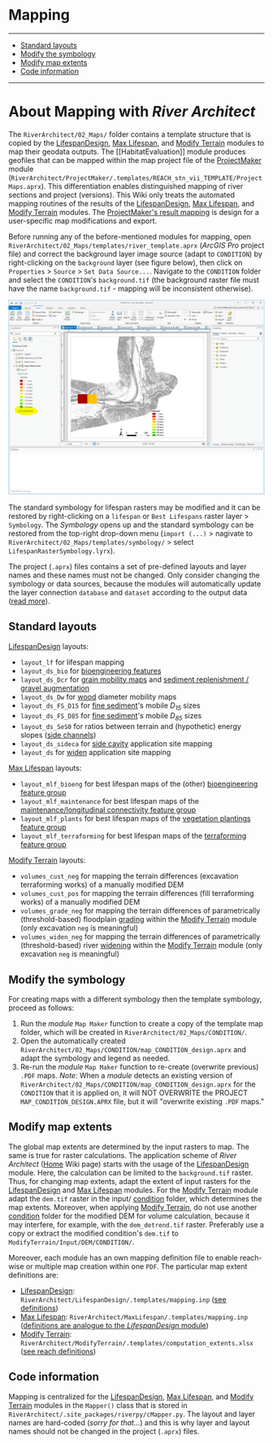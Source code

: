 Mapping
=======

***

- [Standard layouts](#lyts)
- [Modify the symbology](#sym)
- [Modify map extents](#extent)
- [Code information](#code)

***

# About Mapping with *River Architect*<a name="prepare"></a>
The `RiverArchitect/02_Maps/` folder contains a template structure that is copied by the <a href="LifespanDesign">LifespanDesign</a>, <a href="MaxLifespan">Max Lifespan</a>, and <a href="ModifyTerrain">Modify Terrain</a> modules to map their geodata outputs. The [[HabitatEvaluation]] module produces geofiles that can be mapped within the map project file of the <a href="ProjectMaker">ProjectMaker</a> module (`RiverArchitect/ProjectMaker/.templates/REACH_stn_vii_TEMPLATE/ProjectMaps.aprx`). This differentiation enables distinguished mapping of river sections and project (versions). This Wiki only treats the automated mapping routines of the results of the <a href="LifespanDesign">LifespanDesign</a>, <a href="MaxLifespan">Max Lifespan</a>, and <a href="ModifyTerrain">Modify Terrain</a> modules. The [ProjectMaker's result mapping](https://github.com/RiverArchitect/RA_wiki/ProjectMaker#mapping-of-construction-elements) is design for a user-specific map modifications and export.

Before running any of the before-mentioned modules for mapping, open `RiverArchitect/02_Maps/templates/river_template.aprx` (*ArcGIS Pro* project file) and correct the background layer image source (adapt to `CONDITION`) by right-clicking on the `background` layer (see figure below), then click on `Properties` > `Source` > `Set Data Source...`. Navigate to the `CONDITION` folder and select the `CONDITION`'s `background.tif` (the background raster file must have the name `background.tif` - mapping will be inconsistent otherwise).


![adaptproject](https://github.com/RiverArchitect/Media/raw/master/images/adapt_proj.PNG)

The standard symbology for lifespan rasters may be modified and it can be restored by right-clicking on a `lifespan` or `Best Lifespans` raster layer > `Symbology`. The *Symbology* opens up and the standard symbology can be restored from the top-right drop-down menu (`import (...)` > nagivate to `RiverArchitect/02_Maps/templates/symbology/` > select `LifespanRasterSymbology.lyrx`).

The project (`.aprx`) files contains a set of pre-defined layouts and layer names and these names must not be changed. Only consider changing the symbology or data sources, because the modules will automatically update the layer connection `database` and `dataset` according to the output data ([read more](https://pro.arcgis.com/en/pro-app/arcpy/mapping/updatingandfixingdatasources.htm)).

## Standard layouts<a name="lyts"></a>

<a href="LifespanDesign">LifespanDesign</a> layouts:

 - `layout_lf` for lifespan mapping
 - `layout_ds_bio` for [bioengineering features](https://github.com/RiverArchitect/RA_wiki/River-design-features#bioeng)
 - `layout_ds_Dcr` for [grain mobility maps](https://github.com/RiverArchitect/RA_wiki/River-design-features#rocks) and [sediment replenishment / gravel augmentation](https://github.com/RiverArchitect/RA_wiki/River-design-features#gravel)
 - `layout_ds_Dw` for [wood](https://github.com/RiverArchitect/RA_wiki/River-design-features#elj) diameter mobility maps
 - `layout_ds_FS_D15` for [fine sediment](https://github.com/RiverArchitect/RA_wiki/River-design-features#finesed)'s mobile *D<sub>15</sub>* sizes
 - `layout_ds_FS_D85` for [fine sediment](https://github.com/RiverArchitect/RA_wiki/River-design-features#finesed)'s mobile *D<sub>85</sub>* sizes
 - `layout_ds_SeS0` for ratios between terrain and (hypothetic) energy slopes ([side channels](https://github.com/RiverArchitect/RA_wiki/River-design-features#sidechnl))
 - `layout_ds_sideca` for [side cavity](https://github.com/RiverArchitect/RA_wiki/River-design-features#sidecav) application site mapping
 - `layout_ds` for [widen](https://github.com/RiverArchitect/RA_wiki/River-design-features#berms) application site mapping
 
<a href="MaxLifespan">Max Lifespan</a> layouts:

 - `layout_mlf_bioeng` for best lifespan maps of the (other) [bioengineering feature group](https://github.com/RiverArchitect/RA_wiki/River-design-features#featoverview)
 - `layout_mlf_maintenance` for best lifespan maps of the [maintenance/longitudinal connectivity feature group](https://github.com/RiverArchitect/RA_wiki/River-design-features#featoverview)
 - `layout_mlf_plants` for best lifespan maps of the [vegetation plantings feature group](https://github.com/RiverArchitect/RA_wiki/River-design-features#plants)
 - `layout_mlf_terraforming` for best lifespan maps of the  [terraforming feature group](https://github.com/RiverArchitect/RA_wiki/River-design-features#featoverview)
 
<a href="ModifyTerrain">Modify Terrain</a> layouts:

 - `volumes_cust_neg` for mapping the terrain differences (excavation terraforming works) of a manually modified DEM
 - `volumes_cust_pos` for mapping the terrain differences (fill terraforming works) of a manually modified DEM
 - `volumes_grade_neg` for mapping the terrain differences of parametrically (threshold-based) floodplain [grading](https://github.com/RiverArchitect/RA_wiki/River-design-features#grading) within the <a href="ModifyTerrain">Modify Terrain</a> module (only excavation `neg` is meaningful)
 - `volumes_widen_neg` for mapping the terrain differences of parametrically (threshold-based) river [widening](https://github.com/RiverArchitect/RA_wiki/River-design-features#berms) within the <a href="ModifyTerrain">Modify Terrain</a> module (only excavation `neg` is meaningful)
 

## Modify the symbology<a name="sym"></a>

For creating maps with a different symbology then the template symbology, proceed as follows:

 1. Run the *module* `Map Maker` function to create a copy of the template map folder, which will be created in `RiverArchitect/02_Maps/CONDITION/`.
 2. Open the automatically created `RiverArchitect/02_Maps/CONDITION/map_CONDITION_design.aprx` and adapt the symbology and legend as needed.
 3. Re-run the *module* `Map Maker` function to re-create (overwrite previous) `.PDF` maps. *Note:* When a *module* detects an existing version of `RiverArchitect/02_Maps/CONDITION/map_CONDITION_design.aprx` for the `CONDITION` that it is applied on, it will NOT OVERWRITE the PROJECT `MAP_CONDITION_DESIGN.APRX` file, but it will "overwrite existing `.PDF` maps."

 
## Modify map extents<a name="extent"></a>

The global map extents are determined by the input rasters to map. The same is true for raster calculations. The application scheme of *River Architect* (<a href="main_page">Home</a> Wiki page) starts with the usage of the <a href="LifespanDesign">LifespanDesign</a> module. Here, the calculation can be limited to the `background.tif` raster. Thus, for changing map extents, adapt the extent of input rasters for the <a href="LifespanDesign">LifespanDesign</a> and <a href="MaxLifespan">Max Lifespan</a> modules. For the <a href="ModifyTerrain">Modify Terrain</a> module adapt the `dem.tif` raster in the input/ [condition](https://github.com/RiverArchitect/RA_wiki/Signposts#conditions) folder, which determines the map extents. Moreover, when applying <a href="ModifyTerrain">Modify Terrain</a>, do not use another [condition](https://github.com/RiverArchitect/RA_wiki/Signposts#conditions) folder for the modified DEM for volume calculation, because it may interfere, for example, with the `dem_detrend.tif` raster. Preferably use a copy or extract the modified condition's `dem.tif` to `ModifyTerrain/Input/DEM/CONDITION/`.

Moreover, each module has an own mapping definition file to enable reach-wise or multiple map creation within one `PDF`. The particular map extent definitions are:

 - <a href="LifespanDesign">LifespanDesign</a>: `RiverArchitect/LifespanDesign/.templates/mapping.inp` ([see definitions](https://github.com/RiverArchitect/RA_wiki/LifespanDesign-input-files#mapping))
 - <a href="MaxLifespan">Max Lifespan</a>: `RiverArchitect/MaxLifespan/.templates/mapping.inp` ([definitions are analogue to the *LifespanDesign* module](https://github.com/RiverArchitect/RA_wiki/LifespanDesign-input-files#mapping))
 - <a href="ModifyTerrain">Modify Terrain</a>: `RiverArchitect/ModifyTerrain/.templates/computation_extents.xlsx` ([see reach definitions](https://github.com/RiverArchitect/RA_wiki/ModifyTerrain#input-set-reaches))


## Code information<a name="code"></a>

Mapping is centralized for the <a href="LifespanDesign">LifespanDesign</a>, <a href="MaxLifespan">Max Lifespan</a>, and <a href="ModifyTerrain">Modify Terrain</a> modules in the `Mapper()` class that is stored in `RiverArchitect/.site_packages/riverpy/cMapper.py`. The layout and layer names are hard-coded (*sorry for that...*) and this is why layer and layout names should not be changed in the project (`.aprx`) files.

 
[1]: https://github.com/RiverArchitect/RA_wiki/Installation
[2]: https://github.com/RiverArchitect/RA_wiki/Signposts
[3]: https://github.com/RiverArchitect/RA_wiki/LifespanDesign
[4]: https://github.com/RiverArchitect/RA_wiki/MaxLifespan
[5]: https://github.com/RiverArchitect/RA_wiki/ModifyTerrain
[6]: https://github.com/RiverArchitect/RA_wiki/HabitatEvaluation
[7]: https://github.com/RiverArchitect/RA_wiki/ProjectMaker
[8]: https://github.com/RiverArchitect/RA_wiki/Tools
[9]: https://github.com/RiverArchitect/RA_wiki/FAQ
[10]: https://github.com/RiverArchitect/RA_wiki/Troubleshooting

[wyrick14]: https://www.sciencedirect.com/science/article/pii/S0169555X14000099
[hecspp]: https://www.hec.usace.army.mil/software/hec-ssp/
[libreoffice]: https://www.libreoffice.org/